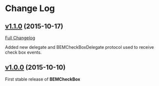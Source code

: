 # Change Log

## [v1.1.0](https://github.com/Boris-Em/BEMCheckBox/tree/1.1.0) (2015-10-17)
[Full Changelog](https://github.com/Boris-Em/BEMCheckBox/compare/1.0.0...1.1.0)
  
Added new delegate and BEMCheckBoxDelegate protocol used to receive check box events.

## [v1.0.0](https://github.com/Boris-Em/BEMCheckBox/tree/1.0.0) (2015-10-10)
First stable release of **BEMCheckBox**
